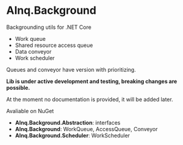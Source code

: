 # AInq.Background

Backgrounding utils for .NET Core 
- Work queue
- Shared resource access queue
- Data conveyor
- Work scheduler

Queues and conveyor have version with prioritizing.

**Lib is under active development and testing, breaking changes are possible.**

At the moment no documentation is provided, it will be added later.

Avaliable on NuGet
- **AInq.Background.Abstraction**: interfaces
- **AInq.Background**: WorkQueue, AccessQueue, Conveyor
- **AInq.Background.Scheduler**: WorkScheduler

